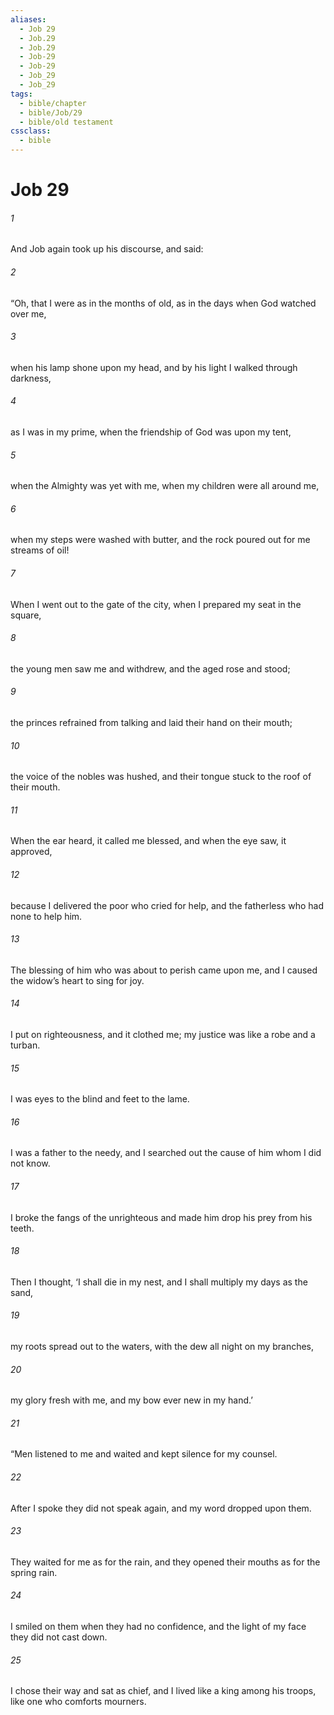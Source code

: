 ```yaml
---
aliases:
  - Job 29
  - Job.29
  - Job.29
  - Job-29
  - Job-29
  - Job_29
  - Job_29
tags:
  - bible/chapter
  - bible/Job/29
  - bible/old testament
cssclass:
  - bible
---
```


# Job 29

###### 1
And Job again took up his discourse, and said:
###### 2
“Oh, that I were as in the months of old, as in the days when God watched over me,
###### 3
when his lamp shone upon my head, and by his light I walked through darkness,
###### 4
as I was in my prime, when the friendship of God was upon my tent,
###### 5
when the Almighty was yet with me, when my children were all around me,
###### 6
when my steps were washed with butter, and the rock poured out for me streams of oil!
###### 7
When I went out to the gate of the city, when I prepared my seat in the square,
###### 8
the young men saw me and withdrew, and the aged rose and stood;
###### 9
the princes refrained from talking and laid their hand on their mouth;
###### 10
the voice of the nobles was hushed, and their tongue stuck to the roof of their mouth.
###### 11
When the ear heard, it called me blessed, and when the eye saw, it approved,
###### 12
because I delivered the poor who cried for help, and the fatherless who had none to help him.
###### 13
The blessing of him who was about to perish came upon me, and I caused the widow’s heart to sing for joy.
###### 14
I put on righteousness, and it clothed me; my justice was like a robe and a turban.
###### 15
I was eyes to the blind and feet to the lame.
###### 16
I was a father to the needy, and I searched out the cause of him whom I did not know.
###### 17
I broke the fangs of the unrighteous and made him drop his prey from his teeth.
###### 18
Then I thought, ‘I shall die in my nest, and I shall multiply my days as the sand,
###### 19
my roots spread out to the waters, with the dew all night on my branches,
###### 20
my glory fresh with me, and my bow ever new in my hand.’
###### 21
“Men listened to me and waited and kept silence for my counsel.
###### 22
After I spoke they did not speak again, and my word dropped upon them.
###### 23
They waited for me as for the rain, and they opened their mouths as for the spring rain.
###### 24
I smiled on them when they had no confidence, and the light of my face they did not cast down.
###### 25
I chose their way and sat as chief, and I lived like a king among his troops, like one who comforts mourners.


